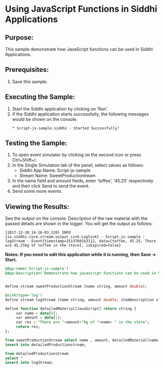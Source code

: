 # Using JavaScript Functions in Siddhi Applications

## Purpose:
This sample demonstrate how JavaScript functions can be used in Siddhi Applications.

## Prerequisites:
1. Save this sample.

## Executing the Sample:
1. Start the Siddhi application by clicking on 'Run'.
2. If the Siddhi application starts successfully, the following messages would be shown on the console.
     ```
     * Script-js-sample.siddhi - Started Successfully!
     ```

## Testing the Sample:
1. To open event simulator by clicking on the second icon or press Ctrl+Shift+I.
2. In the Single Simulation tab of the panel, select values as follows:
     * Siddhi App Name: Script-js-sample
     * Stream Name: SweetProductiontream
3. In the name field and amount fields, enter 'toffee', '45.25' respectively and then click Send to send the event.
4. Send some more events.

## Viewing the Results:
See the output on the console. Description of the raw material with the passed details are shown in the logger. You will get the output as follows:
```
[2017-12-20_14-26-03_120] INFO {io.siddhi.core.stream.output.sink.LogSink} - Script-js-sample : logStream : Event{timestamp=1513760163112, data=[toffee, 45.25, There are 45.25kg of toffee in the store], isExpired=false}
```

**Notes: If you need to edit this application while it is running, then Save -> Start.**

```sql
@App:name('Script-js-sample')
@App:Description('Demonstrate how javascript functions can be used in Siddhi Applications.')


define stream sweetProductionStream (name string, amount double);

@sink(type='log')
define stream logStream (name string, amount double, itemDescription string);

define function detailedMaterial[JavaScript] return string {
     var name = data[0];
     var amount = data[1];
     var res = "There are "+amount+"kg of "+name+ " in the store";
     return res;
};

from sweetProductionStream select name , amount, detailedMaterial(name,amount) as itemDescription
insert into detailedProductionstream;

from detailedProductionstream
select *
insert into logStream;
```